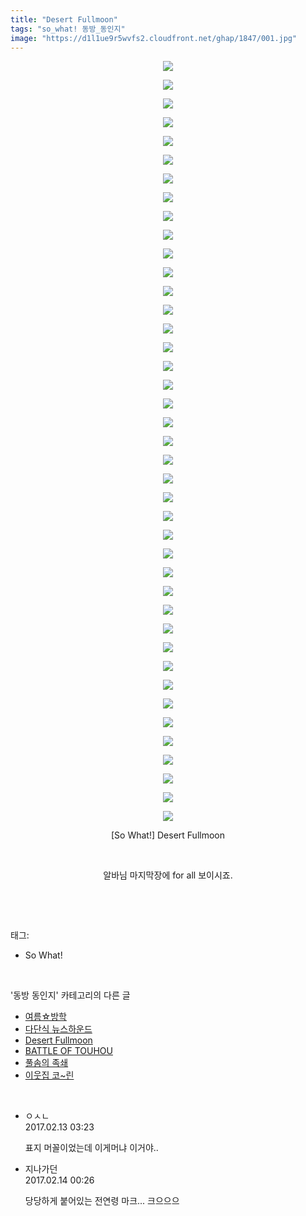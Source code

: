 ```yaml
---
title: "Desert Fullmoon"
tags: "so_what! 동방_동인지"
image: "https://d1l1ue9r5wvfs2.cloudfront.net/ghap/1847/001.jpg"
---
```

<div class="article">
<p style="text-align: center; clear: none; float: none;"><img src="{{ site.imgserver9 }}/ghap/1847/001.jpg"/></p>
<p style="text-align: center; clear: none; float: none;"><img src="{{ site.imgserver9 }}/ghap/1847/002.jpg"/></p>
<p style="text-align: center; clear: none; float: none;"><img src="{{ site.imgserver9 }}/ghap/1847/003.jpg"/></p>
<p style="text-align: center; clear: none; float: none;"><img src="{{ site.imgserver9 }}/ghap/1847/004.jpg"/></p>
<p style="text-align: center; clear: none; float: none;"><img src="{{ site.imgserver9 }}/ghap/1847/005.jpg"/></p>
<p style="text-align: center; clear: none; float: none;"><img src="{{ site.imgserver9 }}/ghap/1847/006.jpg"/></p>
<p style="text-align: center; clear: none; float: none;"><img src="{{ site.imgserver9 }}/ghap/1847/007.jpg"/></p>
<p style="text-align: center; clear: none; float: none;"><img src="{{ site.imgserver9 }}/ghap/1847/008.jpg"/></p>
<p style="text-align: center; clear: none; float: none;"><img src="{{ site.imgserver9 }}/ghap/1847/009.jpg"/></p>
<p style="text-align: center; clear: none; float: none;"><img src="{{ site.imgserver9 }}/ghap/1847/010.jpg"/></p>
<p style="text-align: center; clear: none; float: none;"><img src="{{ site.imgserver9 }}/ghap/1847/011.jpg"/></p>
<p style="text-align: center; clear: none; float: none;"><img src="{{ site.imgserver9 }}/ghap/1847/012.jpg"/></p>
<p style="text-align: center; clear: none; float: none;"><img src="{{ site.imgserver9 }}/ghap/1847/013.jpg"/></p>
<p style="text-align: center; clear: none; float: none;"><img src="{{ site.imgserver9 }}/ghap/1847/014.jpg"/></p>
<p style="text-align: center; clear: none; float: none;"><img src="{{ site.imgserver9 }}/ghap/1847/015.jpg"/></p>
<p style="text-align: center; clear: none; float: none;"><img src="{{ site.imgserver9 }}/ghap/1847/016.jpg"/></p>
<p style="text-align: center; clear: none; float: none;"><img src="{{ site.imgserver9 }}/ghap/1847/017.jpg"/></p>
<p style="text-align: center; clear: none; float: none;"><img src="{{ site.imgserver9 }}/ghap/1847/018.jpg"/></p>
<p style="text-align: center; clear: none; float: none;"><img src="{{ site.imgserver9 }}/ghap/1847/019.jpg"/></p>
<p style="text-align: center; clear: none; float: none;"><img src="{{ site.imgserver9 }}/ghap/1847/020.jpg"/></p>
<p style="text-align: center; clear: none; float: none;"><img src="{{ site.imgserver9 }}/ghap/1847/021.jpg"/></p>
<p style="text-align: center; clear: none; float: none;"><img src="{{ site.imgserver9 }}/ghap/1847/022.jpg"/></p>
<p style="text-align: center; clear: none; float: none;"><img src="{{ site.imgserver9 }}/ghap/1847/023.jpg"/></p>
<p style="text-align: center; clear: none; float: none;"><img src="{{ site.imgserver9 }}/ghap/1847/024.jpg"/></p>
<p style="text-align: center; clear: none; float: none;"><img src="{{ site.imgserver9 }}/ghap/1847/025.jpg"/></p>
<p style="text-align: center; clear: none; float: none;"><img src="{{ site.imgserver9 }}/ghap/1847/026.jpg"/></p>
<p style="text-align: center; clear: none; float: none;"><img src="{{ site.imgserver9 }}/ghap/1847/027.jpg"/></p>
<p style="text-align: center; clear: none; float: none;"><img src="{{ site.imgserver9 }}/ghap/1847/028.jpg"/></p>
<p style="text-align: center; clear: none; float: none;"><img src="{{ site.imgserver9 }}/ghap/1847/029.jpg"/></p>
<p style="text-align: center; clear: none; float: none;"><img src="{{ site.imgserver9 }}/ghap/1847/030.jpg"/></p>
<p style="text-align: center; clear: none; float: none;"><img src="{{ site.imgserver9 }}/ghap/1847/031.jpg"/></p>
<p style="text-align: center; clear: none; float: none;"><img src="{{ site.imgserver9 }}/ghap/1847/032.jpg"/></p>
<p style="text-align: center; clear: none; float: none;"><img src="{{ site.imgserver9 }}/ghap/1847/033.jpg"/></p>
<p style="text-align: center; clear: none; float: none;"><img src="{{ site.imgserver9 }}/ghap/1847/034.jpg"/></p>
<p style="text-align: center; clear: none; float: none;"><img src="{{ site.imgserver9 }}/ghap/1847/035.jpg"/></p>
<p style="text-align: center; clear: none; float: none;"><img src="{{ site.imgserver9 }}/ghap/1847/036.jpg"/></p>
<p style="text-align: center; clear: none; float: none;"><img src="{{ site.imgserver9 }}/ghap/1847/037.jpg"/></p>
<p style="text-align: center; clear: none; float: none;"><img src="{{ site.imgserver9 }}/ghap/1847/038.jpg"/></p>
<p style="text-align: center; clear: none; float: none;"><img src="{{ site.imgserver9 }}/ghap/1847/039.jpg"/></p>
<p style="text-align: center; clear: none; float: none;"><img src="{{ site.imgserver9 }}/ghap/1847/040.jpg"/></p>
<p style="text-align: center; clear: none; float: none;"><img src="{{ site.imgserver9 }}/ghap/1847/041.jpg"/></p>
<p style="text-align: center; clear: none; float: none;">[So What!] Desert Fullmoon</p>
<p style="text-align: center; clear: none; float: none;"><br/></p>
<p style="text-align: center; clear: none; float: none;">알바님 마지막장에 for all 보이시죠.</p>
<p><br/></p>
</div><br/>
<div class="tagTrail">
<p>태그: </p>
<ul>
<li>So What!</li>
</ul>
</div><br/>
<div class="another">
<p>'동방 동인지' 카테고리의 다른 글</p>
<ul>
<li><a href="/ghap_1852">여름☆방학</a></li>
<li><a href="/ghap_1851">다단식 뉴스하운드</a></li>
<li><a href="/ghap_1847">Desert Fullmoon</a></li>
<li><a href="/ghap_1846">BATTLE OF TOUHOU</a></li>
<li><a href="/ghap_1845">풀솜의 족쇄</a></li>
<li><a href="/ghap_1844">이웃집 코~린</a></li>
</ul>
</div><br/>
<div class="cb_module cb_fluid">
<div class="cb_wrt cb_profile">
<div class="comment">
<ul>
<li class="cb_thumb_off" id="comment14913812">
<div class="cb_comment_area">
<div class="cb_info_area">
<div class="cb_section">
<span class="cb_nick_name">ㅇㅅㄴ</span>
</div>
<div class="cb_section">
<span class="cb_date">2017.02.13 03:23 </span>
</div>
</div>
<div class="cb_dsc_comment">
<p class="cb_dsc">
											표지 머꼴이었는데 이게머냐 이거야..
										</p>
</div>
</div></li>
<li class="cb_thumb_off" id="comment14914674">
<div class="cb_comment_area">
<div class="cb_info_area">
<div class="cb_section">
<span class="cb_nick_name">지나가던</span>
</div>
<div class="cb_section">
<span class="cb_date">2017.02.14 00:26 </span>
</div>
</div>
<div class="cb_dsc_comment">
<p class="cb_dsc">
											당당하게 붙어있는 전연령 마크... 크으으으
										</p>
</div>
</div></li>
</ul>
</div>
</div><!-- commentList close -->
</div><br/>
